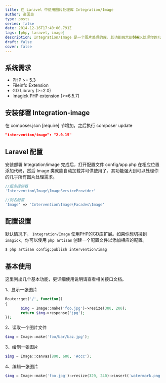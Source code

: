 ```yaml
---
title: 在 Laravel 中使用图片处理库 Integration/Image
author: 高国良
type: posts
series: false
date: 2014-12-16T17:40:00.791Z
tags: [php, laravel, image]
description: Integration/Image 是一个图片处理的库，其功能强大到���以处理你的几乎所有图片处理需求。本文介绍其在laravel框架下的安装与基本使用。
draft: false 
cover: false
---
```


## 系统需求

* PHP >= 5.3
* Fileinfo Extension
* GD Library (>=2.0) 
* Imagick PHP extension (>=6.5.7)

## 安装部署 Integration-image

在 composer.json [require] 节增加，之后执行 composer update

```json
"intervention/image": "2.0.15"
```

## Laravel 配置

安装部署 Integration/image 完成后，打开配置文件 config/app.php 在相应位置添加代码，然后 Image 类就能自动加载并可供使用了。其功能强大到可以处理你的几乎所有图片处理需求。

```php
//服务提供器
'Intervention\Image\ImageServiceProvider'

//别名配置
'Image' => 'Intervention\Image\Facades\Image'
```

## 配置设置

默认情况下， `Integration/Image` 使用PHP的GD库扩展。如果你想切换到 `imagick`，你可以使用 `php artisan` 创建一个配置文件以添加相应的配置。

```bash
$ php artisan config:publish intervention/imag
```

## 基本使用

这里列出几个基本功能，更详细使用说明请查看相关接口文档。  

1、显示一张图片

```php
Route::get('/', function()
{
       $img = Image::make('foo.jpg')->resize(300, 200);
       return $img->response('jpg');
});
```

2、读取一个图片文件

```php
$img = Image::make('foo/bar/baz.jpg');
```

3、绘制一张图片

```php
$img = Image::canvas(800, 600, '#ccc');
```

4、编辑一张图片

```php
$img = Image::make('foo.jpg')->resize(320, 240)->insert('watermark.png');
```
